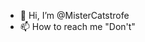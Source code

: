 - 👋 Hi, I’m @MisterCatstrofe
- 📫 How to reach me "Don't"

<!---
MisterCatstrofe/MisterCatstrofe is a ✨ special ✨ repository because its `README.md` (this file) appears on your GitHub profile.
You can click the Preview link to take a look at your changes.
--->

